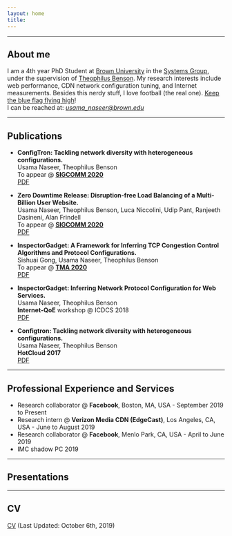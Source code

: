 ```yaml
---
layout: home
title:  
---
```


___
## About me

I am a 4th year PhD Student at [Brown University](http://cs.brown.edu/) in the [Systems Group](https://systems.cs.brown.edu/), under the supervision of [Theophilus Benson](http://cs.brown.edu/~tab/). My research interests include web performance, CDN network configuration tuning, and Internet measurements. Besides this nerdy stuff, I love football (the real one). [Keep the blue flag flying high](https://www.uefa.com/uefachampionsleague/match/2007693--bayern-vs-chelsea/)!  
I can be reached at: *usama_naseer@brown.edu*

___
## Publications

- **ConfigTron: Tackling network diversity with heterogeneous configurations.**  
Usama Naseer, Theophilus Benson  
To appear @ [**SIGCOMM 2020**](https://conferences.sigcomm.org/sigcomm/2020/)  
[PDF](#)  

- **Zero Downtime Release: Disruption-free Load Balancing of a Multi-Billion User Website.**  
Usama Naseer, Theophilus Benson, Luca Niccolini, Udip Pant, Ranjeeth Dasineni, Alan Frindell  
To appear @ [**SIGCOMM 2020**](https://conferences.sigcomm.org/sigcomm/2020/)  
[PDF](#)  

- **InspectorGadget: A Framework for Inferring TCP Congestion Control Algorithms and Protocol Configurations.**  
Sishuai Gong, Usama Naseer, Theophilus Benson  
To appear @ [**TMA 2020**](https://tma.ifip.org/2020/main-conference/)  
[PDF](#)  

- **InspectorGadget: Inferring Network Protocol Configuration for Web Services.**  
Usama Naseer, Theophilus Benson  
**Internet-QoE** workshop @ ICDCS 2018  
[PDF](https://ieeexplore.ieee.org/abstract/document/8416446/)  

- **Configtron: Tackling network diversity with heterogeneous configurations.**  
Usama Naseer, Theophilus Benson  
**HotCloud 2017**  
[PDF](https://www.usenix.org/system/files/conference/hotcloud17/hotcloud17-paper-naseer.pdf)  

___
## Professional Experience and Services
- Research collaborator @ **Facebook**, Boston, MA, USA - September 2019 to Present  
- Research intern @ **Verizon Media CDN (EdgeCast)**, Los Angeles, CA, USA - June to August 2019  
- Research collaborator @ **Facebook**, Menlo Park, CA, USA - April to June 2019  
- IMC shadow PC 2019  

___
## Presentations

___
## CV
[CV](assets/resume-updated.pdf) (Last Updated: October 6th, 2019)

